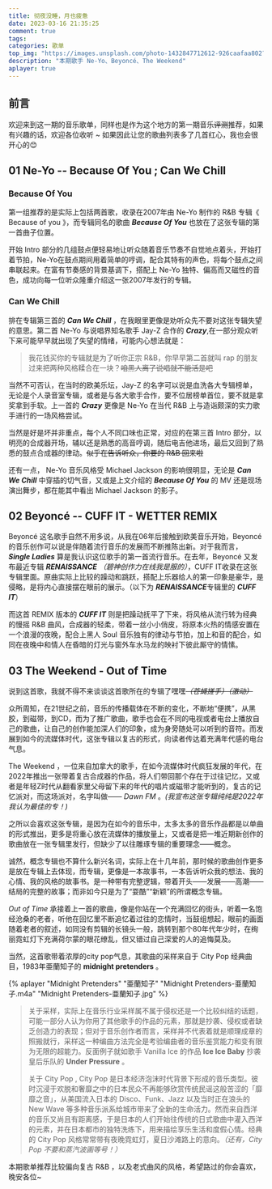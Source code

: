 ```yaml
---
title: 彻夜没睡，月也疲惫
date: 2023-03-16 21:35:25
comment: true
tags:
categories: 歌单
top_img: "https://images.unsplash.com/photo-1432847712612-926caafaa802?ixlib=rb-4.0.3&ixid=MnwxMjA3fDB8MHxzZWFyY2h8NHx8Y2l0eSUyMGxpZ2h0fGVufDB8fDB8fA%3D%3D&auto=format&fit=crop&w=500&q=60"
description: "本期歌手 Ne-Yo、Beyoncé、The Weekend"
aplayer: true
---
```


## 前言

欢迎来到这一期的音乐歌单，同样也是作为这个地方的第一期音乐~~评测~~推荐，如果有兴趣的话，欢迎各位收听 ~ 如果因此让您的歌曲列表多了几首红心，我也会很开心的😊

## 01  Ne-Yo -- Because Of You ; Can We Chill

### Because Of You 

<link rel="stylesheet" href="/dist/APlayer.min.css">

<script src="/dist/APlayer.min.js"></script>

<div class="aplayer" data-id="1786865" data-server="netease" data-type="song"></div>

<script src="/dist/Meting.min.js"></script>


第一组推荐的是实际上包括两首歌，收录在2007年由 Ne-Yo 制作的 R&B 专辑《 Because of you 》，而专辑同名的歌曲 ***Because Of You*** 也放在了这张专辑的第一首曲子位置。

开始 Intro 部分的几组鼓点便轻易地让听众随着音乐节奏不自觉地点着头，开始打着节拍，Ne-Yo在鼓点期间用着简单的哼调，配合其特有的声色，将每个鼓点之间串联起来。在富有节奏感的背景基调下，搭配上 Ne-Yo 独特、偏高而又磁性的音色，成功向每一位听众隆重介绍这一张2007年发行的专辑。


### Can We Chill

<link rel="stylesheet" href="/dist/APlayer.min.css">
<script src="/dist/APlayer.min.js"></script>

<div class="aplayer" data-id="1786901" data-server="netease" data-type="song"></div>

<script src="/dist/Meting.min.js"></script>


排在专辑第三首的 ***Can We Chill*** ，在我眼里更像是劝听众先不要对这张专辑失望的意思。第二首 Ne-Yo 与说唱界知名歌手 Jay-Z 合作的 ***Crazy***,在一部分观众听下来可能早早就出现了失望的情绪，可能内心想法就是：


> 我花钱买你的专辑就是为了听你正宗 R&B，你早早第二首就叫 rap 的朋友过来把两种风格糅合在一块？~~咱黑人离了说唱就不能活是吧~~

<link rel="stylesheet" href="/dist/APlayer.min.css">

<script src="/dist/APlayer.min.js"></script>

<div class="aplayer" data-id="17470702" data-server="netease" data-type="song"></div>

<script src="/dist/Meting.min.js"></script>


当然不可否认，在当时的欧美乐坛，Jay-Z 的名字可以说是血洗各大专辑榜单，无论是个人录音室专辑，或者是与各大歌手合作，要不位居榜单首位，要不就是拿奖拿到手软。上一首的 ***Crazy*** 更像是 Ne-Yo 在当代 R&B 上与造诣颇深的实力歌手进行的一场风格尝试。

当然是好是坏并非重点，每个人不同口味也正常，对应的在第三首 Intro 部分，以明亮的合成器开场，辅以还是熟悉的高音哼调，随后电吉他进场，最后又回到了熟悉的鼓点合成器的律动。~~似乎在告诉听众，你要的 R&B 回来啦~~

还有一点， Ne-Yo 音乐风格受 Michael Jackson 的影响很明显，无论是 ***Can We Chill***  中穿插的切气音，又或是上文介绍的 ***Because Of You*** 的 MV 还是现场演出舞步，都在能其中看出 Michael Jackson 的影子。


## 02 Beyoncé -- CUFF IT - WETTER REMIX

<link rel="stylesheet" href="/dist/APlayer.min.css">

<script src="/dist/APlayer.min.js"></script>

<div class="aplayer" data-id="2021058606" data-server="netease" data-type="song"></div>

<script src="/dist/Meting.min.js"></script>


Beyoncé 这名歌手自然不用多说，从我在06年后接触到欧美音乐开始，Beyoncé 的音乐创作可以说是伴随着流行音乐的发展而不断推陈出新。对于我而言， ***Single Ladies*** 算是我认识这位歌手的第一首流行音乐。在去年，Beyoncé 又发布最近专辑 ***RENAISSANCE*** *（碧神创作力在线我是服的）*，CUFF IT收录在这张专辑里面。原曲实际上比较的躁动和跳跃，搭配上乐器给人的第一印象是豪华，是侵略，是将内心直接摆在眼前的展示。（以下为 ***RENAISSANCE***专辑里的 ***CUFF IT***）


<link rel="stylesheet" href="/dist/APlayer.min.css">
<script src="/dist/APlayer.min.js"></script>

<div class="aplayer" data-id="1967699186" data-server="netease" data-type="song"></div>

<script src="/dist/Meting.min.js"></script>


而这首 REMIX 版本的 ***CUFF IT***  则是把躁动抚平了下来，将风格从流行转为经典的慢摇 R&B 曲风，合成器的轻柔，带着一丝小小俏皮，将原本火热的情感安置在一个浪漫的夜晚，配合上黑人 Soul 音乐独有的律动与节拍，加上和音的配合，如同在夜晚中和情人在昏暗的灯光与窗外车水马龙的映衬下彼此厮守的情愫。


## 03 The Weekend - Out of Time

说到这首歌，我就不得不来谈谈这首歌所在的专辑了嘿嘿~~*（苍蝇搓手）（激动）*~~

<link rel="stylesheet" href="/dist/APlayer.min.css">

<script src="/dist/APlayer.min.js"></script>

<div class="aplayer" data-id="1909926104" data-server="netease" data-type="song"></div>

<script src="/dist/Meting.min.js"></script>


众所周知，在21世纪之前，音乐的传播载体在不断的变化，不断地“便携”，从黑胶，到磁带，到CD，而为了推广歌曲，歌手也会在不同的电视或者电台上播放自己的歌曲，让自己的创作能加深人们的印象，成为身旁随处可以听到的音符。而发展到如今的流媒体时代，这张专辑以复古的形式，向读者传达着充满年代感的电台气息。

The Weekend ，一位来自加拿大的歌手，在如今流媒体时代疯狂发展的年代，在2022年推出一张带着复古合成器的作品，将人们带回那个存在于过往记忆，又或者是年轻Z时代从翻看家里父母留下来的年代的唱片或磁带才能听到的，复古的记忆派对，而这场派对，名字叫做—— *Dawn FM* 。*(我宣布这张专辑纯纯是2022年我认为最佳的专！)*

之所以会喜欢这张专辑，是因为在如今的音乐中，太多太多的音乐作品都是以单曲的形式推出，更多是将重心放在流媒体的播放量上，又或者是把一堆近期新创作的歌曲放在一张专辑里发行，但缺少了以往雕琢专辑的重要理念——概念。

诚然，概念专辑也不算什么新兴名词，实际上在十几年前，那时候的歌曲创作更多是放在专辑上去体现，而专辑，更像是一本故事书，一本告诉听众我的想法、我的心情、我的风格的故事书。是一种带有完整逻辑，带着开头——发展——高潮——结局的完整的故事；而非如今只是为了“耍酷”“新颖”的所谓概念专辑。

*Out of Time* 承接着上一首的歌曲，像是你站在一个充满回忆的街头，听着一名饱经沧桑的老者，听他在回忆里不断追忆着过往的恋情时，当鼓组想起，眼前的画面随着老者的叙述，如同没有剪辑的长镜头一般，跳转到那个80年代年少时，在绚丽霓虹灯下充满荷尔蒙的眼花缭乱，但又错过自己深爱的人的追悔莫及。

当然，这首歌带着浓厚的city pop气息，其歌曲的采样来自于 City Pop 经典曲目，1983年亜蘭知子的 **midnight pretenders** 。

<link rel="stylesheet" href="/dist/APlayer.min.css">
<script src="/dist/APlayer.min.js"></script>

{% aplayer "Midnight Pretenders" "亜蘭知子" "Midnight Pretenders-亜蘭知子.m4a" "Midnight Pretenders-亜蘭知子.jpg"  %}

<script src="/dist/Meting.min.js"></script>

> 关于采样，实际上在音乐行业采样属不属于侵权还是一个比较纠结的话题，可能一部分人认为你用了其他歌手的作品的元素，那就是抄袭、侵权或者缺乏创造力的表现；但对于音乐创作者而言，采样并不代表着就是顺理成章的照搬就行，采样这一种编曲方法完全是考验编曲者的音乐鉴赏能力和变有限为无限的超能力。反面例子就如歌手 Vanilla Ice 的作品 **Ice Ice Baby** 抄袭皇后乐队的 **Under Pressure** 。
>
> 关于 City Pop , City Pop 是日本经济泡沫时代背景下形成的音乐类型。彼时沉浸于欢脱和奢靡之中的日本民众不再能够欣赏传统民谣这般苦涩的「靡靡之音」，从美国流入日本的 Disco、Funk、Jazz 以及当时正在浪头的 New Wave 等多种音乐派系给城市带来了全新的生命活力。然而来自西洋的音乐又尚且有距离感，于是日本的人们开始往传统的日式歌曲中灌入西洋的元素，并在日本都市的独特洗练下，用来描绘享乐生活和度假心情。经典的 City Pop 风格常常带有夜晚霓虹灯，夏日沙滩路上的意向。*（还有，City Pop 不要和蒸汽波画等号！）*

本期歌单推荐比较偏向复古 R&B ，以及老式曲风的风格，希望路过的你会喜欢，晚安各位~